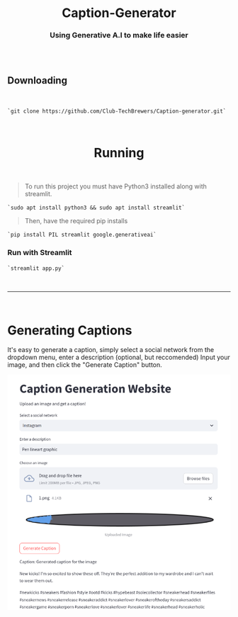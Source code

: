 <div align="center">
    <h1>Caption-Generator</h1>
    <h3>Using Generative A.I to make life easier</h3>
    <br>
</div>
<br>


## Downloading
<br>

    `git clone https://github.com/Club-TechBrewers/Caption-generator.git`
<br>

<div align="center">
    <h1>Running</h1><br>
</div>


> To run this project you must have Python3 installed along with streamlit.

    `sudo apt install python3 && sudo apt install streamlit`

> Then, have the required pip installs

    `pip install PIL streamlit google.generativeai`


### Run with Streamlit

    `streamlit app.py`

<br><hr><br>

# Generating Captions

It's easy to generate a caption, simply select a social network from the dropdown menu, enter a description (optional, but reccomended) Input your image, and then click the "Generate Caption" button.

![alt text](image.png)




